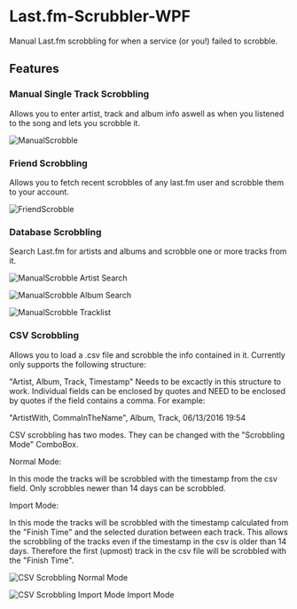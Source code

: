 # Last.fm-Scrubbler-WPF
Manual Last.fm scrobbling for when a service (or you!) failed to scrobble.

## Features
### Manual Single Track Scrobbling
Allows you to enter artist, track and album info aswell as when you listened to the song and lets you scrobble it.

![ManualScrobble](https://ibin.co/2jj4riPWJvZB.png)

### Friend Scrobbling
Allows you to fetch recent scrobbles of any last.fm user and scrobble them to your account.

![FriendScrobble](https://imagebin.ca/2jj5WvbSDVRp/FriendScrobble.png)

### Database Scrobbling
Search Last.fm for artists and albums and scrobble one or more tracks from it.

![ManualScrobble Artist Search](https://ibin.co/2jj5mE7b1g6j.png)

![ManualScrobble Album Search](https://ibin.co/2jj5zxquKBgv.png)

![ManualScrobble Tracklist](https://ibin.co/2jj6BpRDoGFl.png)

### CSV Scrobbling
Allows you to load a .csv file and scrobble the info contained in it.
Currently only supports the following structure:

"Artist, Album, Track, Timestamp"
Needs to be excactly in this structure to work.
Individual fields can be enclosed by quotes and NEED to be enclosed by quotes if the field contains a comma.
For example:

"ArtistWith, CommaInTheName", Album, Track, 06/13/2016 19:54 

CSV scrobbling has two modes. They can be changed with the "Scrobbling Mode" ComboBox.

Normal Mode:

In this mode the tracks will be scrobbled with the timestamp from the csv field. Only scrobbles newer than 14 days can be scrobbled.


Import Mode:

In this mode the tracks will be scrobbled with the timestamp calculated from the "Finish Time" and the selected duration between each track. This allows the scrobbling of the tracks even if the timestamp in the csv is older than 14 days. Therefore the first (upmost) track in the csv file will be scrobbled with the "Finish Time".

![CSV Scrobbling](https://ibin.co/2kAkY5hpYtEi.png)
Normal Mode

![CSV Scrobbling Import Mode](https://ibin.co/2kXudUqJloTY.png)
Import Mode

